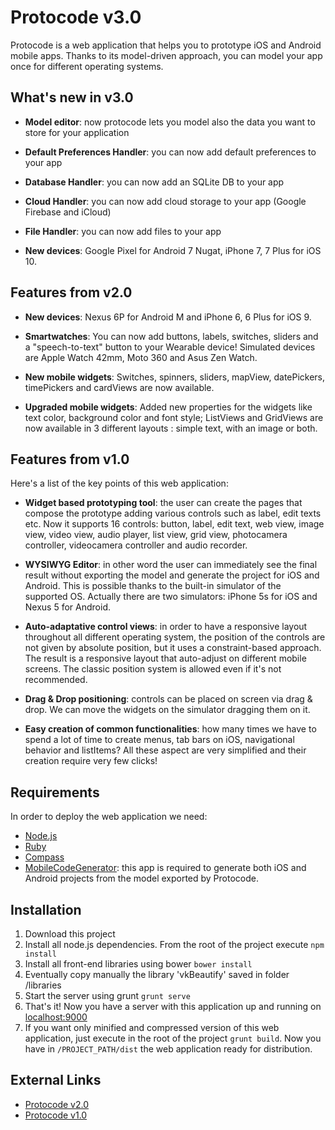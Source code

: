 # Protocode v3.0

Protocode is a web application that helps you to prototype iOS and Android mobile apps. Thanks to its model-driven approach, you can model your app once for different operating systems.
## What's new in v3.0 ##

* __Model editor__: now protocode lets you model also the data you want to store for your application

* __Default Preferences Handler__: you can now add default preferences to your app

* __Database Handler__: you can now add an SQLite DB to your app

* __Cloud Handler__: you can now add cloud storage to your app (Google Firebase and iCloud)

* __File Handler__: you can now add files to your app

* __New devices__: Google Pixel for Android 7 Nugat, iPhone 7, 7 Plus for iOS 10.

## Features from v2.0 ##

* __New devices__: Nexus 6P for Android M and iPhone 6, 6 Plus for iOS 9.

* __Smartwatches__: You can now add buttons, labels, switches, sliders and a "speech-to-text" button to your Wearable device! Simulated devices are Apple Watch 42mm, Moto 360 and Asus Zen Watch.

* __New mobile widgets__: Switches, spinners, sliders, mapView, datePickers, timePickers and cardViews are now available.

* __Upgraded mobile widgets__: Added new properties for the widgets like text color, background color and font style; ListViews and GridViews are now available in 3 different layouts : simple text, with an image or both.

## Features from v1.0 ##
Here's a list of the key points of this web application:

* __Widget based prototyping tool__: the user can create the pages that compose the prototype adding various controls such as label, edit texts etc. Now it supports 16 controls: button, label, edit text, web view, image view, video view, audio player, list view, grid view, photocamera controller, videocamera controller and audio recorder.

* __WYSIWYG Editor__: in other word the user can immediately see the final result without exporting the model and generate the project for iOS and Android. This is possible thanks to the built-in simulator of the supported OS. Actually there are two simulators: iPhone 5s for iOS and Nexus 5 for Android.

* __Auto-adaptative control views__: in order to have a responsive layout throughout all different operating system, the position of the controls are not given by absolute position, but it uses a constraint-based approach. The result is a responsive layout that auto-adjust on different mobile screens. The classic position system is allowed even if it's not recommended.

* __Drag & Drop positioning__: controls can be placed on screen via drag & drop. We can move the widgets on the simulator dragging them on it.

* __Easy creation of common functionalities__: how many times we have to spend a lot of time to create menus, tab bars on iOS, navigational behavior and listItems? All these aspect are very simplified and their creation require very few clicks!

## Requirements ##

In order to deploy the web application we need:

* [Node.js](http://nodejs.org/)
* [Ruby](https://www.ruby-lang.org/)
* [Compass](http://compass-style.org/)
* [MobileCodeGenerator](https://github.com/aldopolimi/mobilecodegenerator): this app is required to generate both iOS and Android projects from the model exported by Protocode.

## Installation ##

1. Download this project
2. Install all node.js dependencies. From the root of the project execute `npm install`
3. Install all front-end libraries using bower `bower install`
4. Eventually copy manually the library 'vkBeautify' saved in folder /libraries
5. Start the server using grunt `grunt serve`
6. That's it! Now you have a server with this application up and running on [localhost:9000](http://localhost:9000)
7. If you want only minified and compressed version of this web application, just execute in the root of the project `grunt build`. Now you have in `/PROJECT_PATH/dist` the web application ready for distribution.

## External Links ##
* [Protocode v2.0](https://github.com/aldopolimi/protocode/)
* [Protocode v1.0](https://github.com/deib-polimi/protocode/)
